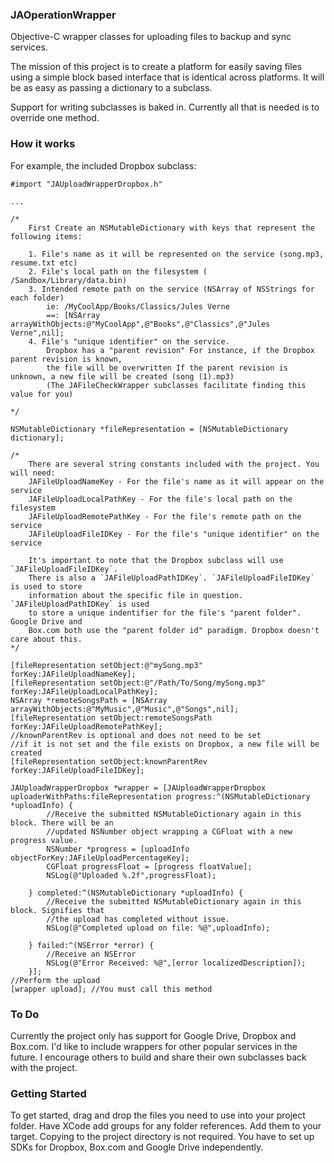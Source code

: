 ### JAOperationWrapper ###

Objective-C wrapper classes for uploading files to backup and sync services.

The mission of this project is to create a platform for easily saving files using a simple block based interface that is identical across platforms. It will be as easy as passing a dictionary to a subclass. 

Support for writing subclasses is baked in. Currently all that is needed is to override one method. 

### How it works ###

For example, the included Dropbox subclass:

    #import "JAUploadWrapperDropbox.h"

    ...

	/*  
	    First Create an NSMutableDictionary with keys that represent the following items:
	
	    1. File's name as it will be represented on the service (song.mp3, resume.txt etc) 
	    2. File's local path on the filesystem ( /Sandbox/Library/data.bin) 
	    3. Intended remote path on the service (NSArray of NSStrings for each folder)
	    	ie: /MyCoolApp/Books/Classics/Jules Verne
	    	==: [NSArray arrayWithObjects:@"MyCoolApp",@"Books",@"Classics",@"Jules Verne",nil]; 
	    4. File's "unique identifier" on the service. 
	    	Dropbox has a "parent revision" For instance, if the Dropbox parent revision is known, 
	    	the file will be overwritten If the parent revision is unknown, a new file will be created (song (1).mp3) 
	    	(The JAFileCheckWrapper subclasses facilitate finding this value for you)
	
	*/
	
	NSMutableDictionary *fileRepresentation = [NSMutableDictionary dictionary];
	
	/*
		There are several string constants included with the project. You will need:
		JAFileUploadNameKey - For the file's name as it will appear on the service
		JAFileUploadLocalPathKey - For the file's local path on the filesystem
		JAFileUploadRemotePathKey - For the file's remote path on the service
		JAFileUploadFileIDKey - For the file's "unique identifier" on the service 
		
		It's important to note that the Dropbox subclass will use `JAFileUploadFileIDKey`. 
		There is also a `JAFileUploadPathIDKey`. `JAFileUploadFileIDKey` is used to store
		information about the specific file in question. `JAFileUploadPathIDKey` is used
		to store a unique indentifier for the file's "parent folder". Google Drive and
		Box.com both use the "parent folder id" paradigm. Dropbox doesn't care about this.
	*/
	
	[fileRepresentation setObject:@"mySong.mp3" forKey:JAFileUploadNameKey];
	[fileRepresentation setObject:@"/Path/To/Song/mySong.mp3" forKey:JAFileUploadLocalPathKey];
	NSArray *remoteSongsPath = [NSArray arrayWithObjects:@"MyMusic",@"Music",@"Songs",nil];
	[fileRepresentation setObject:remoteSongsPath forKey:JAFileUploadRemotePathKey];
	//knownParentRev is optional and does not need to be set
	//if it is not set and the file exists on Dropbox, a new file will be created
	[fileRepresentation setObject:knownParentRev forKey:JAFileUploadFileIDKey];
	
	JAUploadWrapperDropbox *wrapper = [JAUploadWrapperDropbox uploaderWithPaths:fileRepresentation progress:^(NSMutableDictionary *uploadInfo) {
			//Receive the submitted NSMutableDictionary again in this block. There will be an
			//updated NSNumber object wrapping a CGFloat with a new progress value.
			NSNumber *progress = [uploadInfo objectForKey:JAFileUploadPercentageKey]; 
			CGFloat progressFloat = [progress floatValue]; 
			NSLog(@"Uploaded %.2f",progressFloat);
	
	    } completed:^(NSMutableDictionary *uploadInfo) {
	        //Receive the submitted NSMutableDictionary again in this block. Signifies that
	        //the upload has completed without issue.
	        NSLog(@"Completed upload on file: %@",uploadInfo);
	
	    } failed:^(NSError *error) {
	        //Receive an NSError
	        NSLog(@"Error Received: %@",[error localizedDescription]);
	    }];
	//Perform the upload    
	[wrapper upload]; //You must call this method


### To Do ###

Currently the project only has support for Google Drive, Dropbox and Box.com. I'd like to 
include wrappers for other popular services in the future. I encourage others to build and 
share their own subclasses back with the project.

### Getting Started ###

To get started, drag and drop the files you need to use into your project folder. Have XCode
 add groups for any folder references. Add them to your target. Copying to the project 
 directory is not required. You have to set up SDKs for Dropbox, Box.com and Google
 Drive independently.